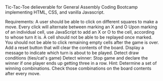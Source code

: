 Tic-Tac-Toe delieverable for General Assembly Coding Bootcamp implementing HTML, CSS, and vanilla Javascript.


Requirements:
A user should be able to click on different squares to make a move.
Every click will alternate between marking an X and O
Upon marking of an individual cell, use JavaScript to add an X or O to the cell, according to whose turn it is.
A cell should not be able to be replayed once marked.
You should not be able to click remaining empty cells after the game is over.
Add a reset button that will clear the contents of the board.
Display a message to indicate which turn is about to be played.
Detect draw conditions (ties/cat's game)
Detect winner: Stop game and declare the winner if one player ends up getting three in a row.
Hint: Determine a set of winning combinations. Check those combinations on the board contents after every move.

